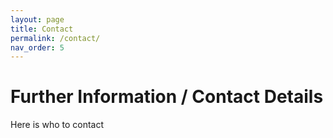 ```yaml
---
layout: page
title: Contact
permalink: /contact/
nav_order: 5
---
```


# Further Information / Contact Details

Here is who to contact 
